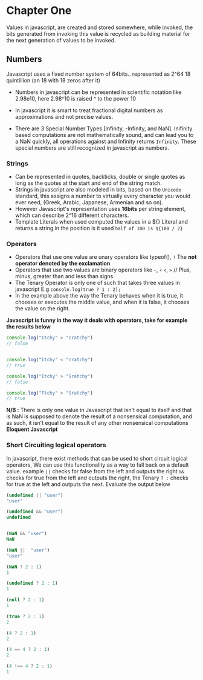 # Chapter One

Values in javascript, are created and stored somewhere, while invoked, the bits generated from invoking this value is recycled as building material for the next generation of values to be invoked.


## Numbers

Javascript uses a fixed number system of 64bits.. represented as 2^64 18 quintillion (an 18 with 18 zeros after it)

- Numbers in javascript can be represented in scientific notation like 2.98e10, here 2.98^10 is raised ^ to the power 10
- In javascript it is smart to treat fractional digital numbers as approximations and not precise values. 

- There are 3 Special Number Types [Infinity, -Infinity, and NaN]. Inifinity based computations are not mathematically sound, and can lead you to a NaN quickly, all operations against and Infinity returns `Infinity`. These special numbers are still recognized in javascript as numbers.


### Strings

- Can be represented in quotes, backticks, double or single quotes as long as the quotes at the start and end of the string match.
- Strings in javascript are also modeled in bits, based on the `Unicode` standard, this assigns a number to virtually every character you would ever need, (Greek, Arabic, Japanese, Armenian and so on). 
- However Javascript's representation uses **16bits** per string element, which can describe 2^16 different characters.
- Template Literals when used computed the values in a ${} Literal and returns a string in the position is it used `half of 100 is ${100 / 2}`

### Operators 

- Operators that use one value are unary operators like typeof(), `!` The **not operator denoted by the exclamation**
- Operators that use two values are binary operators like `-`, `+` `<`, `>` // Plus, minus, greater than and less than signs 
- The Tenary Operator is only one of such that takes three values in javascript E.g `console.log(true ? 1 : 2);` 
- In the example above the way the Tenary behaves when it is true, it chooses or executes the middle value, and when it is false, it chooses the value on the right.

**Javascript is funny in the way it deals with operators, take for example the results below**

```js
console.log("Itchy" > "cratchy")
// false


console.log("Itchy" < "cratchy")
// true

console.log("Itchy" > "Sratchy")
// false

console.log("Ttchy" > "Sratchy")
// true

```


**N/B :** There is only one value in Javascript that isn't equal to itself and that is NaN
is supposed to denote the result of a nonsensical computation, and as such, it isn’t equal to the result of any other nonsensical computations **Eloquent Javascript**




### Short Circuiting logical operators 

In javascript, there exist methods that can be used to short circuit logical operators, We can use this functionality as a way to fall back on a default value. example `||` checks for false from the left and outputs the right `&&` checks for true from the left and outputs the right, the Tenary `? :` checks for true at the left and outputs the next. Evaluate the output below

```js
(undefined || "user")
"user"

(undefined && "user")
undefined


(NaN && "user")
NaN

(NaN ||  "user")
"user"

(NaN ? 2 : 1)
1

(undefined ? 2 : 1)
1

(null ? 2 : 1)
1

(true ? 2 : 1)
2

(4 ? 2 : 1)
2

(4 == 4 ? 2 : 1)
2

(4 !== 4 ? 2 : 1)
1
```



